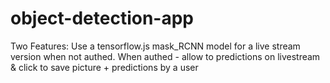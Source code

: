 # object-detection-app
Two Features: Use a tensorflow.js mask_RCNN model for a live stream version when not authed. When authed - allow to predictions on livestream &amp; click to save picture + predictions by a user
